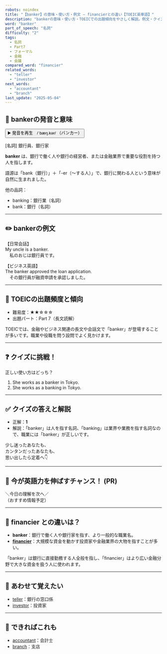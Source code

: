 ```yaml
---
robots: noindex
title: "【banker】の意味・使い方・例文 ― financierとの違い【TOEIC英単語】"
description: "bankerの意味・使い方・TOEICでの出題傾向をやさしく解説。例文・クイズ付きでfinancierとの違いもわかりやすく学べます。"
word: "banker"
part_of_speech: "名詞"
difficulty: "2"
tags:
  - 名詞
  - Part7
  - フォーマル
  - 金融
  - 会議
compared_word: "financier"
related_words:
  - "teller"
  - "investor"
next_words:
  - "accountant"
  - "branch"
last_update: "2025-05-04"
---
```


## 🔰 bankerの発音と意味

<button class="play-audio" onclick="playTTS('banker')">
  <span class="play-audio-main">
    ▶️ 発音を再生　/ˈbæŋ.kər/
  </span>
  <span class="play-audio-sub">
    （バンカー）
  </span>
</button>

[名詞] 銀行員、銀行家

**banker** は、銀行で働く人や銀行の経営者、または金融業界で重要な役割を持つ人を指します。

語源は「bank（銀行）」＋「-er（～する人）」で、銀行に関わる人という意味が自然に生まれました。

他の品詞：  
- banking：銀行業（名詞）
- bank：銀行（名詞）

---

## ✏️ bankerの例文

【日常会話】  
My uncle is a banker.  
　私のおじは銀行員です。

【ビジネス英語】  
The banker approved the loan application.  
　その銀行員が融資申請を承認しました。

---

## 🎯 TOEICの出題頻度と傾向

- 難易度：★★☆☆☆
- 出題パート：Part 7（長文読解）

TOEICでは、金融やビジネス関連の長文や会話文で「banker」が登場することが多いです。職業や役職を問う設問でよく見かけます。

---

## ❓ クイズに挑戦！

正しい使い方はどっち？

1. She works as a banker in Tokyo.  
2. She works as a banking in Tokyo.

---

## ✅ クイズの答えと解説

- 正解：**1**
- 解説：「banker」は人を指す名詞、「banking」は業界や業務を指す名詞なので、職業には「banker」が正しいです。

少し迷ったあなたも、  
カンタンだったあなたも、  
思い出したら定着へ👇️

---

## 🚀 今が英語力を伸ばすチャンス！ (PR)

<div class="info-center">
＼今日の理解を次へ／<br>  
（おすすめ情報予定）
</div>

---

## 🤔  financier との違いは？

- **banker**：銀行で働く人や銀行家を指す、より一般的な職業名。
- **[financier](/word/financier/)**：大規模な資金を動かす投資家や金融業界の大物を指すことが多い。

「banker」は銀行に直接勤務する人全般を指し、「financier」はより広い金融分野で大きな資金を扱う人に使われます。

---

## 🧩 あわせて覚えたい

- [teller](/word/teller/)：銀行の窓口係
- [investor](/word/investor/)：投資家

---

## 📖 できればこれも

- [accountant](/word/accountant/)：会計士
- [branch](/word/branch/)：支店

<!-- cvid: aid12_bid45 -->
